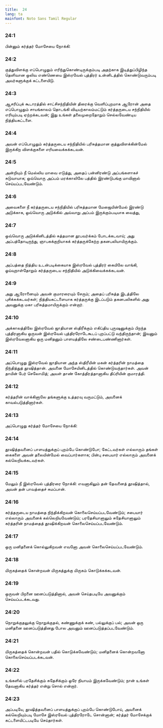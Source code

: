 ```yaml
---
title:  24
lang: ta
mainfont: Noto Sans Tamil Regular
---
```


###  24:1

பின்னும் கர்த்தர் மோசேயை நோக்கி:

###  24:2

குத்துவிளக்கு எப்பொழுதும் எரிந்துகொண்டிருக்கும்படி அதற்காக இடித்துப்பிழிந்த தெளிவான ஒலிவ எண்ணெயை இஸ்ரவேல் புத்திரர் உன்னிடத்தில் கொண்டுவரும்படி அவர்களுக்குக் கட்டளையிடு.

###  24:3

ஆசரிப்புக் கூடாரத்தில் சாட்சிசந்நிதியின் திரைக்கு வெளிப்புறமாக ஆரோன் அதை எப்பொழுதும் சாயங்காலம் தொடங்கி விடியற்காலம்மட்டும் கர்த்தருடைய சந்நிதியில் எரியும்படி ஏற்றக்கடவன்; இது உங்கள் தலைமுறைதோறும் செல்லவேண்டிய நித்தியகட்டளை.

###  24:4

அவன் எப்பொழுதும் கர்த்தருடைய சந்நிதியில் பரிசுத்தமான குத்துவிளக்கின்மேல் இருக்கிற விளக்குகளை எரியவைக்கக்கடவன்.

###  24:5

அன்றியும் நீ மெல்லிய மாவை எடுத்து, அதைப் பன்னிரண்டு அப்பங்களாகச் சுடுவாயாக; ஒவ்வொரு அப்பம் மரக்காலிலே பத்தில் இரண்டுபங்கு மாவினால் செய்யப்படவேண்டும்.

###  24:6

அவைகளை நீ கர்த்தருடைய சந்நிதியில் பரிசுத்தமான மேஜையின்மேல் இரண்டு அடுக்காக, ஒவ்வொரு அடுக்கில் அவ்வாறு அப்பம் இருக்கும்படியாக வைத்து,

###  24:7

ஒவ்வொரு அடுக்கினிடத்தில் சுத்தமான தூபவர்க்கம் போடக்கடவாய்; அது அப்பத்தோடிருந்து, ஞாபகக்குறியாகக் கர்த்தருக்கேற்ற தகனபலியாயிருக்கும்.

###  24:8

அப்பத்தை நித்திய உடன்படிக்கையாக இஸ்ரவேல் புத்திரர் கையிலே வாங்கி, ஓய்வுநாள்தோறும் கர்த்தருடைய சந்நிதியில் அடுக்கிவைக்கக்கடவன்.

###  24:9

அது ஆரோனையும் அவன் குமாரரையும் சேரும்; அதைப் பரிசுத்த இடத்திலே புசிக்கக்கடவர்கள்; நித்தியகட்டளையாக கர்த்தருக்கு இடப்படும் தகனபலிகளில் அது அவனுக்கு மகா பரிசுத்தமாயிருக்கும் என்றார்.

###  24:10

அக்காலத்திலே இஸ்ரவேல் ஜாதியான ஸ்திரீக்கும் எகிப்திய புருஷனுக்கும் பிறந்த புத்திரனாகிய ஒருவன் இஸ்ரவேல் புத்திரரோடேகூடப் புறப்பட்டு வந்திருந்தான்; இவனும் இஸ்ரவேலனாகிய ஒரு மனிதனும் பாளயத்திலே சண்டைபண்ணினார்கள்.

###  24:11

அப்பொழுது இஸ்ரவேல் ஜாதியான அந்த ஸ்திரீயின் மகன் கர்த்தரின் நாமத்தை நிந்தித்துத் தூஷித்தான். அவனை மோசேயினிடத்தில் கொண்டுவந்தார்கள். அவன் தாயின் பேர் செலோமித்; அவள் தாண் கோத்திரத்தானாகிய திப்ரியின் குமாரத்தி.

###  24:12

கர்த்தரின் வாக்கினாலே தங்களுக்கு உத்தரவு வருமட்டும், அவனைக் காவல்படுத்தினார்கள்.

###  24:13

அப்பொழுது கர்த்தர் மோசேயை நோக்கி:

###  24:14

தூஷித்தவனைப் பாளயத்துக்குப் புறம்பே கொண்டுபோ; கேட்டவர்கள் எல்லாரும் தங்கள் கைகளை அவன் தலையின்மேல் வைப்பார்களாக; பின்பு சபையார் எல்லாரும் அவனைக் கல்லெறியக்கடவர்கள்.

###  24:15

மேலும் நீ இஸ்ரவேல் புத்திரரை நோக்கி: எவனாகிலும் தன் தேவனைத் தூஷித்தால், அவன் தன் பாவத்தைச் சுமப்பான்.

###  24:16

கர்த்தருடைய நாமத்தை நிந்திக்கிறவன் கொலைசெய்யப்படவேண்டும்; சபையார் எல்லாரும் அவனைக் கல்லெறியவேண்டும்; பரதேசியானாலும் சுதேசியானாலும் கர்த்தரின் நாமத்தைத் தூஷிக்கிறவன் கொலைசெய்யப்படவேண்டும்.

###  24:17

ஒரு மனிதனைக் கொல்லுகிறவன் எவனோ அவன் கொலைசெய்யப்படவேண்டும்.

###  24:18

மிருகத்தைக் கொன்றவன் மிருகத்துக்கு மிருகம் கொடுக்கக்கடவன்.

###  24:19

ஒருவன் பிறனை ஊனப்படுத்தினால், அவன் செய்தபடியே அவனுக்கும் செய்யப்படக்கடவது.

###  24:20

நொறுக்குதலுக்கு நொறுக்குதல், கண்ணுக்குக் கண், பல்லுக்குப் பல்; அவன் ஒரு மனிதனை ஊனப்படுத்தினது போல அவனும் ஊனப்படுத்தப்படவேண்டும்.

###  24:21

மிருகத்தைக் கொன்றவன் பதில் கொடுக்கவேண்டும்; மனிதனைக் கொன்றவனோ கொலைசெய்யப்படக்கடவன்.

###  24:22

உங்களில் பரதேசிக்கும் சுதேசிக்கும் ஒரே நியாயம் இருக்கவேண்டும்; நான் உங்கள் தேவனாகிய கர்த்தர் என்று சொல் என்றார்.

###  24:23

அப்படியே, தூஷித்தவனைப் பாளயத்துக்குப் புறம்பே கொண்டுபோய், அவனைக் கல்லெறியும்படி மோசே இஸ்ரவேல் புத்திரரோடே சொன்னான்; கர்த்தர் மோசேக்குக் கட்டளையிட்டபடியே செய்தார்கள்.

